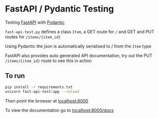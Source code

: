 # FastAPI / Pydantic Testing

Testing [FastAPI](https://fastapi.tiangolo.com/) with [Pydantic](https://pydantic-docs.helpmanual.io/)

`fast-api-test.py` defines a class `Item`, a GET route for `/` and GET and PUT routes for `/items/{item_id}`

Using Pydantic the json is automatically serialised to / from the `Item` type

FastAPI also provides auto generated API documentation, try out the PUT `/items/{item_id}` route to see this in action

## To run
```bash
pip install -r requirements.txt
uvicorn fast-api-test:app --reload
```
Then point the browser at [localhost:8000](http://localhost:8000/)

To view the documentation go to [localhost:8000/docs](http://localhost:8000/docs)
